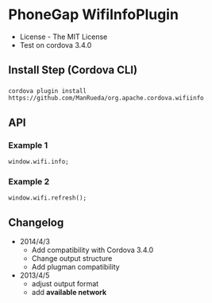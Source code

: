 PhoneGap WifiInfoPlugin
==============

* License - The MIT License
* Test on cordova 3.4.0


Install Step (Cordova CLI)
--------------------------

### 
	cordova plugin install https://github.com/ManRueda/org.apache.cordova.wifiinfo

API
-----

### Example 1
	window.wifi.info;

### Example 2
	window.wifi.refresh();
	

Changelog
-----
* 2014/4/3 
  * Add compatibility with Cordova 3.4.0
  * Change output structure
  * Add plugman compatibility
* 2013/4/5 
  * adjust output format
  * add **available network**
